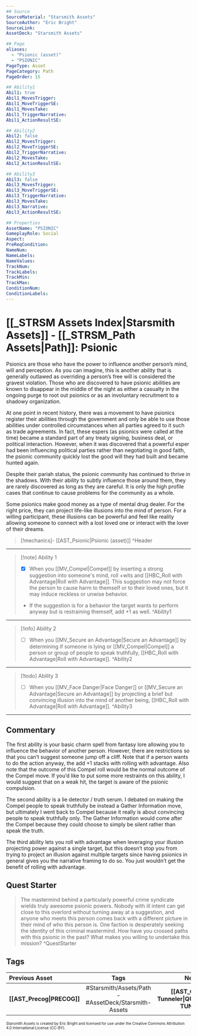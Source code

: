 ```yaml
---
## Source
SourceMaterial: "Starsmith Assets"
SourceAuthor: "Eric Bright"
SourceLink: 
AssetDeck: "Starsmith Assets"

## Page
aliases: 
  - "Psionic (asset)"
  - "PSIONIC"
PageType: Asset
PageCategory: Path
PageOrder: 15

## Ability1
Abil1: true 
Abil1_MovesTrigger: 
Abil1_MoveTriggerSE: 
Abil1_MovesTake: 
Abil1_TriggerNarrative: 
Abil1_ActionResultSE: 

## Ability2
Abil2: false 
Abil2_MovesTrigger: 
Abil2_MoveTriggerSE: 
Abil2_TriggerNarrative: 
Abil2_MovesTake: 
Abil2_ActionResultSE: 

## Ability3
Abil3: false 
Abil3_MovesTrigger: 
Abil3_MoveTriggerSE: 
Abil3_TriggerNarrative: 
Abil3_MovesTake: 
Abil3_Narrative: 
Abil3_ActionResultSE: 

## Properties
AssetName: "PSIONIC"
GameplayRole: Social
Aspect: 
PreReqCondition: 
NameNum: 
NameLabels: 
NameValues: 
TrackNum: 
TrackLabels: 
TrackMin: 
TrackMax: 
ConditionNum: 
ConditionLabels:
---
```

# [[_STRSM Assets Index|Starsmith Assets]] - [[_STRSM_Path Assets|Path]]: Psionic
Psionics are those who have the power to influence another person’s mind, will and perception. As you can imagine, this is another ability that is generally outlawed as overriding a person’s free will is considered the gravest violation. Those who are discovered to have psionic abilities are known to disappear in the middle of the night as either a casualty in the ongoing purge to root out psionics or as an involuntary recruitment to a shadowy organization.

At one point in recent history, there was a movement to have psionics register their abilities through the government and only be able to use those abilities under controlled circumstances when all parties agreed to it such as trade agreements. In fact, these espers (as psionics were called at the time) became a standard part of any treaty signing, business deal, or political interaction. However, when it was discovered that a powerful esper had been influencing political parties rather than negotiating in good faith, the psionic community quickly lost the good will they had built and became hunted again.

Despite their pariah status, the psionic community has continued to thrive in the shadows. With their ability to subtly influence those around them, they are rarely discovered as long as they are careful. It is only the high profile cases that continue to cause problems for the community as a whole.

Some psionics make good money as a type of mental drug dealer. For the right price, they can project life-like illusions into the mind of person. For a willing participant, these illusions can be powerful and feel like reality allowing someone to connect with a lost loved one or interact with the lover of their dreams.

> [!mechanics]- [[AST_Psionic|Psionic (asset)]] ^Header
___

> [!note] Ability 1
> - [x] When you [[MV_Compel|Compel]] by inserting a strong suggestion into someone's mind, roll +wits and [[HBC_Roll with Advantage|Roll with Advantage]]. This suggestion may not force the person to cause harm to themself or to their loved ones, but it may induce reckless or unwise behavior.
> - If the suggestion is for a behavior the target wants to perform anyway but is restraining themself, add +1 as well. ^Ability1
___
> [!info] Ability 2
> - [ ] When you [[MV_Secure an Advantage|Secure an Advantage]] by determining if someone is lying or [[MV_Compel|Compel]] a person or group of people to speak truthfully, [[HBC_Roll with Advantage|Roll with Advantage]]. ^Ability2
___
> [!todo] Ability 3
> - [ ] When you [[MV_Face Danger|Face Danger]] or [[MV_Secure an Advantage|Secure an Advantage]] by projecting a brief but convincing illusion into the mind of another being, [[HBC_Roll with Advantage|Roll with Advantage]]. ^Ability3
___

## Commentary
The first ability is your basic charm spell from fantasy lore allowing you to influence the behavior of another person. However, there are restrictions so that you can’t suggest someone jump off a cliff. Note that if a person wants to do the action anyway, the add +1 stacks with rolling with advantage. Also note that the outcome of this Compel roll would be the normal outcome of the Compel move. If you’d like to put some more restraints on this ability, I would suggest that on a weak hit, the target is aware of the psionic compulsion.

The second ability is a lie detector / truth serum. I debated on making the Compel people to speak truthfully be instead a Gather Information move, but ultimately I went back to Compel because it really is about convincing people to speak truthfully only. The Gather Information would come after the Compel because they could choose to simply be silent rather than speak the truth.

The third ability lets you roll with advantage when leveraging your illusion projecting power against a single target, but this doesn’t stop you from trying to project an illusion against multiple targets since having psionics in general gives you the narrative framing to do so. You just wouldn’t get the benefit of rolling with advantage.

## Quest Starter
> The mastermind behind a particularly powerful crime syndicate wields truly awesome psionic powers. Nobody with ill intent can get close to this overlord without turning away at a suggestion, and anyone who meets this person comes back with a different picture in their mind of who this person is. One faction is desperately seeking the identity of this criminal mastermind. How have you crossed paths with this psionic in the past? What makes you willing to undertake this mission? ^QuestStarter

## Tags

| Previous Asset| Tags | Next Asset |
| :--- | :---: | ---: |
| **[[AST_Precog\|PRECOG]]** | #Starsmith/Assets/Path - #AssetDeck/Starsmith-Assets | **[[AST_Quantum Tunneler\|QUANTUM TUNNELER]]** |

<font size=-2>Starsmith Assets is created by Eric Bright and licensed for use under the Creative Commons Attribution 4.0 International License (CC-BY).</font>
